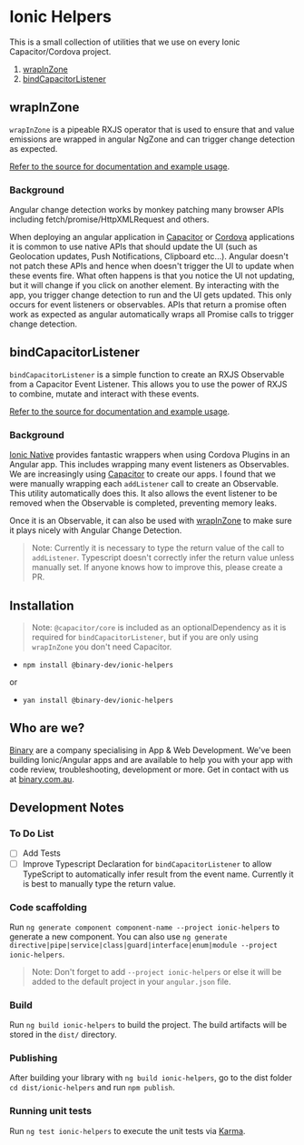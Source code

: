 # Ionic Helpers

This is a small collection of utilities that we use on every Ionic Capacitor/Cordova project.

1. [wrapInZone](#wrapInZone)
1. [bindCapacitorListener](#bindCapacitorListener)

## wrapInZone

`wrapInZone` is a pipeable RXJS operator that is used to ensure that and value emissions are wrapped in angular NgZone and can trigger change detection as expected.

[Refer to the source for documentation and example usage](/projects/ionic-helpers/src/lib/wrap-in-zone.ts).

### Background

Angular change detection works by monkey patching many browser APIs including fetch/promise/HttpXMLRequest and others.

When deploying an angular application in [Capacitor](https://capacitor.ionicframework.com) or [Cordova](https://cordova.org) applications it is common to use native APIs that should update the UI (such as Geolocation updates, Push Notifications, Clipboard etc...). Angular doesn't not patch these APIs and hence when doesn't trigger the UI to update when these events fire. What often happens is that you notice the UI not updating, but it will change if you click on another element. By interacting with the app, you trigger change detection to run and the UI gets updated. This only occurs for event listeners or observables. APIs that return a promise often work as expected as angular automatically wraps all Promise calls to trigger change detection.

## bindCapacitorListener

`bindCapacitorListener` is a simple function to create an RXJS Observable from a Capacitor Event Listener. This allows you to use the power of RXJS to combine, mutate and interact with these events.

[Refer to the source for documentation and example usage](/projects/ionic-helpers/src/lib/bind-capacitor-listener.ts).

### Background

[Ionic Native](https://ionicframework.com/docs/native) provides fantastic wrappers when using Cordova Plugins in an Angular app. This includes wrapping many event listeners as Observables. We are increasingly using [Capacitor](https://capacitor.ionicframework.com) to create our apps. I found that we were manually wrapping each `addListener` call to create an Observable. This utility automatically does this. It also allows the event listener to be removed when the Observable is completed, preventing memory leaks.

Once it is an Observable, it can also be used with [wrapInZone](#wrapInZone) to make sure it plays nicely with Angular Change Detection.

> Note: Currently it is necessary to type the return value of the call to `addListener`. Typescript doesn't correctly infer the return value unless manually set. If anyone knows how to improve this, please create a PR.

## Installation

> Note: `@capacitor/core` is included as an optionalDependency as it is required for `bindCapacitorListener`, but if you are only using `wrapInZone` you don't need Capacitor.

- `npm install @binary-dev/ionic-helpers`

or

- `yan install @binary-dev/ionic-helpers`

## Who are we?

[Binary](https://binary.com.au) are a company specialising in App & Web Development. We've been building Ionic/Angular apps and are available to help you with your app with code review, troubleshooting, development or more. Get in contact with us at [binary.com.au](https://binary.com.au).

## Development Notes

### To Do List

- [ ] Add Tests
- [ ] Improve Typescript Declaration for `bindCapacitorListener` to allow TypeScript to automatically infer result from the event name. Currently it is best to manually type the return value.

### Code scaffolding

Run `ng generate component component-name --project ionic-helpers` to generate a new component. You can also use `ng generate directive|pipe|service|class|guard|interface|enum|module --project ionic-helpers`.

> Note: Don't forget to add `--project ionic-helpers` or else it will be added to the default project in your `angular.json` file.

### Build

Run `ng build ionic-helpers` to build the project. The build artifacts will be stored in the `dist/` directory.

### Publishing

After building your library with `ng build ionic-helpers`, go to the dist folder `cd dist/ionic-helpers` and run `npm publish`.

### Running unit tests

Run `ng test ionic-helpers` to execute the unit tests via [Karma](https://karma-runner.github.io).
